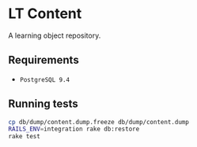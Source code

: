 # LT Content

A learning object repository.

## Requirements

* `PostgreSQL 9.4`

## Running tests

```bash
cp db/dump/content.dump.freeze db/dump/content.dump
RAILS_ENV=integration rake db:restore
rake test
```
